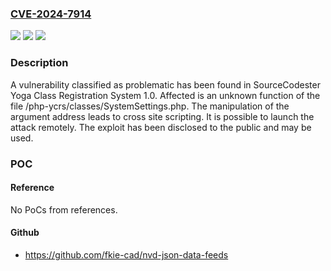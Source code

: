 ### [CVE-2024-7914](https://cve.mitre.org/cgi-bin/cvename.cgi?name=CVE-2024-7914)
![](https://img.shields.io/static/v1?label=Product&message=Yoga%20Class%20Registration%20System&color=blue)
![](https://img.shields.io/static/v1?label=Version&message=%3D%201.0%20&color=brighgreen)
![](https://img.shields.io/static/v1?label=Vulnerability&message=CWE-79%20Cross%20Site%20Scripting&color=brighgreen)

### Description

A vulnerability classified as problematic has been found in SourceCodester Yoga Class Registration System 1.0. Affected is an unknown function of the file /php-ycrs/classes/SystemSettings.php. The manipulation of the argument address leads to cross site scripting. It is possible to launch the attack remotely. The exploit has been disclosed to the public and may be used.

### POC

#### Reference
No PoCs from references.

#### Github
- https://github.com/fkie-cad/nvd-json-data-feeds

